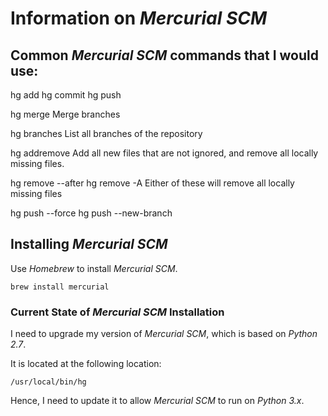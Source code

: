 #	Information on *Mercurial SCM*



##	Common *Mercurial SCM* commands that I would use:



hg add
hg commit
hg push



hg merge
	Merge branches

hg branches
	List all branches of the repository

hg addremove
	Add all new files that are not ignored, and remove all locally missing files.

hg remove --after
hg remove -A
	Either of these will remove all locally missing files



hg push --force
hg push --new-branch






##	Installing *Mercurial SCM*


Use *Homebrew* to install *Mercurial SCM*.

	brew install mercurial




###	Current State of *Mercurial SCM* Installation

I need to upgrade my version of *Mercurial SCM*, which is based on *Python 2.7*.

It is located at the following location:

	/usr/local/bin/hg

Hence, I need to update it to allow *Mercurial SCM* to run on *Python 3.x*.



























































